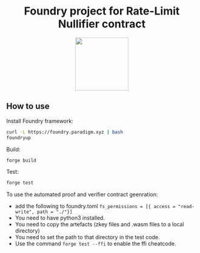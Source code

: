 <h1 align=center>Foundry project for Rate-Limit Nullifier contract</h1>

<p align="center">
    <img src="https://github.com/Rate-Limiting-Nullifier/rln-contracts/workflows/Tests/badge.svg" width="140">
</p>

## How to use

Install Foundry framework:
```bash
curl -L https://foundry.paradigm.xyz | bash
foundryup
```

Build:
```bash
forge build
```

Test:
```bash
forge test
```

To use the automated proof and verifier contract geenration:
- add the following to foundry.toml ```fs_permissions = [{ access = "read-write", path = "./"}]```
- You need to have python3 installed.
- You need to copy the artefacts (zkey files and .wasm files to a local directory)
- You need to set the path to that directory in the test code.
- Use the command ```forge test --ffi``` to enable the ffi cheatcode.
